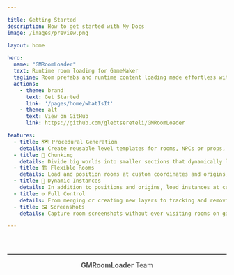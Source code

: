 ```yaml
---

title: Getting Started
description: How to get started with My Docs
image: /images/preview.png

layout: home

hero:
  name: "GMRoomLoader"
  text: Runtime room loading for GameMaker
  tagline: Room prefabs and runtime content loading made effortless with GMRoomLoader's robust interface.
  actions:
    - theme: brand
      text: Get Started
      link: '/pages/home/whatIsIt'
    - theme: alt
      text: View on GitHub
      link: https://github.com/glebtsereteli/GMRoomLoader

features:
  - title: 🗺️ Procedural Generation
    details: Create reusable level templates for rooms, NPCs or props, and place them procedurally throughout your levels.
  - title: 🧩 Chunking
    details: Divide big worlds into smaller sections that dynamically load or unload as players approach.
  - title: 🏗️ Flexible Rooms
    details: Load and position rooms at custom coordinates and origins, with filtering by layer type or name.
  - title: 📐 Dynamic Instances
    details: In addition to positions and origins, load instances at custom angles and scales. Great for enemy layouts, collectibles and effects.
  - title: ⚙️ Full Control
    details: From merging or creating new layers to tracking and removing loaded elements, you have full control of the loading process.
  - title: 🖼️ Screenshots
    details: Capture room screenshots without ever visiting rooms on game start. Could be used for level selection, marketing, design feedback or notes.

---
```


<hr style="border: none; border-top: 2px solid #888; margin:4em 0 1em;" />

<div style="text-align:center; font-size:1.1em; color:#555; margin-bottom:2em;">
  <strong>GMRoomLoader</strong> Team
</div>

<script setup>
import { VPTeamMembers } from 'vitepress/theme'

const team = [
  {
    avatar: 'https://avatars.githubusercontent.com/u/50461722?v=4',
    name: 'Gleb Tsereteli',
    title: 'Developer',
    links: [
      { icon: 'github', link: 'https://github.com/GlebTsereteli' },
      { icon: 'twitter', link: 'https://x.com/GlebTsereteli' },
    ]
  },
  {
    avatar: 'https://avatars.githubusercontent.com/u/159041753?v=4',
    name: 'Kate',
    title: 'Visuals, Testing, Demo Levels',
    links: [
      { icon: 'linkedin', link: 'https://www.linkedin.com/in/kate-ivanova22/' },
      { icon: 'instagram', link: 'https://www.instagram.com/k8te_iv' },
    ]
  }
]
</script>

<VPTeamMembers :members="team" />